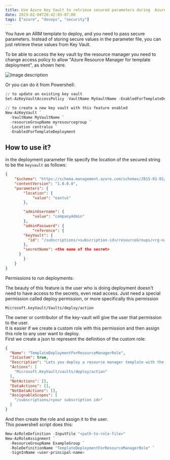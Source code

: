 ```yaml
---
title: Use Azure Key Vault to retrieve secured parameters during  Azure deployment.
date: 2023-02-04T20:42:03-07:00
tags: ["azure", "devops", "security"]
---
```


You have an ARM template to deploy, and you need to pass secure parameters. Instead of storing secure values in the parameter file, you can just retrieve these values from Key Vault.

To be able to access the key vault by the resource manager you need to change access policy to allow "Azure Resource Manager for template deployment", as shown here.

![Image description](https://dev-to-uploads.s3.amazonaws.com/uploads/articles/e693x90rrx04ul7bpd5e.jpg)

Or you can do it from Powershell:

```powershell
// to update an existing key vault
Set-AzKeyVaultAccessPolicy -VaultName MyVaultName -EnabledForTemplateDeployment

// to create a new key vault with this feature enabled
New-AzKeyVault `
  -VaultName MyVaultName `
  -resourceGroupName myresourcegroup `
  -Location centralus `
  -EnabledForTemplateDeployment
```

## How to use it?

in the deployment parameter file specify the location of the secured string to be the `keyvault` as follows:

```json
{
    "$schema": "https://schema.management.azure.com/schemas/2015-01-01/deploymentParameters.json#",
    "contentVersion": "1.0.0.0",
    "parameters": {
        "location": {
            "value": "eastus"
        },

        "adminUsername": {
            "value": "companyAdmin"
        },
        "adminPassword": {
            "reference": {
        "keyVault": {
          "id": "/subscriptions/<subscription-id>/resourceGroups/<rg-name>/providers/Microsoft.KeyVault/vaults/MyVaultName"
        },
        "secretName": <the name of the secret>
      }
        }
    }
}

```
Permissions to run deployments:

The beauty of this feature is the user who is doing deployment doesn't need to have access to the secrets, even read access. Just need a special permission called deploy permission, or more specifically this permission
```
Microsoft.keyVault/Vaults/deploy/action
```
The owner or contributor of the key-vault will give the user that permission to the user.  
It is easier if we create a custom role with this permission and then assign this role to any user want to deploy.  
First we create a json to represent the definition of the custom role:

```json
{
  "Name": "TemplateDeploymentForResourceManagerRole",
  "IsCustom": true,
  "Description": "Lets you deploy a resource manager template with the access to the secrets in the Key Vault.",
  "Actions": [
    "Microsoft.KeyVault/vaults/deploy/action"
  ],
  "NotActions": [],
  "DataActions": [],
  "NotDataActions": [],
  "AssignableScopes": [
    "/subscriptions/<your subscription id>"
  ]
}
```

And then create the role and assign it to the user.  
This powershell script does this:  

```powershell
New-AzRoleDefinition -InputFile "<path-to-role-file>"
New-AzRoleAssignment `
  -ResourceGroupName ExampleGroup `
  -RoleDefinitionName "TemplateDeploymentForResourceManagerRole" `
  -SignInName <user-principal-name>
```
